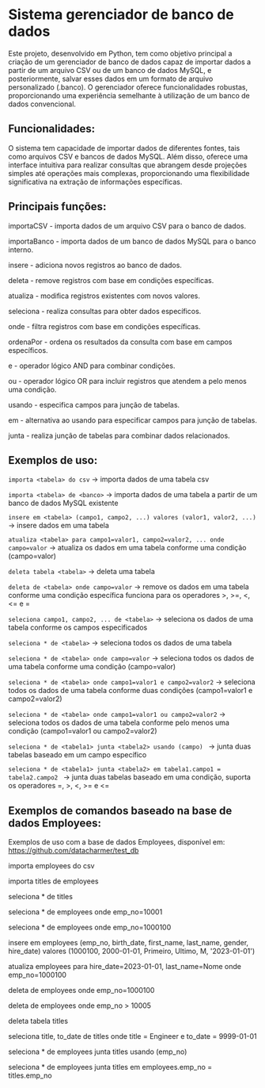 # Sistema gerenciador de banco de dados

Este projeto, desenvolvido em Python, tem como objetivo principal a criação de um gerenciador de banco de dados capaz de importar dados a partir de um arquivo CSV ou de um banco de dados MySQL, e posteriormente, salvar esses dados em um formato de arquivo personalizado (.banco). O gerenciador oferece funcionalidades robustas, proporcionando uma experiência semelhante à utilização de um banco de dados convencional.

## Funcionalidades:

O sistema tem capacidade de importar dados de diferentes fontes, tais como arquivos CSV e bancos de dados MySQL. Além disso, oferece uma interface intuitiva para realizar consultas que abrangem desde projeções simples até operações mais complexas, proporcionando uma flexibilidade significativa na extração de informações específicas.

## Principais funções:
importaCSV - importa dados de um arquivo CSV para o banco de dados.

importaBanco - importa dados de um banco de dados MySQL para o banco interno.

insere - adiciona novos registros ao banco de dados.

deleta - remove registros com base em condições específicas.

atualiza - modifica registros existentes com novos valores.

seleciona - realiza consultas para obter dados específicos.

onde - filtra registros com base em condições específicas.

ordenaPor - ordena os resultados da consulta com base em campos específicos.

e - operador lógico AND para combinar condições.

ou - operador lógico OR para incluir registros que atendem a pelo menos uma condição.

usando - especifica campos para junção de tabelas.

em - alternativa ao usando para especificar campos para junção de tabelas.

junta - realiza junção de tabelas para combinar dados relacionados.

## Exemplos de uso:
``importa <tabela> do csv`` → importa dados de uma tabela csv

``importa <tabela> de <banco>`` → importa dados de uma tabela a partir de um banco de dados MySQL existente

``insere em <tabela> (campo1, campo2, ...) valores (valor1, valor2, ...)`` → insere dados em uma tabela

``atualiza <tabela> para campo1=valor1, campo2=valor2, ... onde campo=valor`` → atualiza os dados em uma tabela conforme uma condição (campo=valor)

``deleta tabela <tabela>`` → deleta uma tabela

``deleta de <tabela> onde campo=valor`` → remove os dados em uma tabela conforme uma condição específica funciona para os operadores >, >=, <, <= e =

``seleciona campo1, campo2, ... de <tabela>`` → seleciona os dados de uma tabela conforme os campos especificados

``seleciona * de <tabela>`` → seleciona todos os dados de uma tabela

``seleciona * de <tabela> onde campo=valor`` → seleciona todos os dados de uma tabela conforme uma condição (campo=valor)

``seleciona * de <tabela> onde campo1=valor1 e campo2=valor2`` → seleciona todos os dados de uma tabela conforme duas condições (campo1=valor1 e campo2=valor2)

``seleciona * de <tabela> onde campo1=valor1 ou campo2=valor2`` → seleciona todos os dados de uma tabela conforme pelo menos uma condição (campo1=valor1 ou campo2=valor2)

``seleciona * de <tabela1> junta <tabela2> usando (campo) `` → junta duas tabelas baseado em um campo específico

``seleciona * de <tabela1> junta <tabela2> em tabela1.campo1 = tabela2.campo2 `` → junta duas tabelas baseado em uma condição, suporta os operadores =, >, <, >= e <=

## Exemplos de comandos baseado na base de dados Employees:
Exemplos de uso com a base de dados Employees, disponível em: https://github.com/datacharmer/test_db

importa employees do csv

importa titles de employees

seleciona * de titles

seleciona * de employees onde emp_no=10001

seleciona * de employees onde emp_no=1000100

insere em employees (emp_no, birth_date, first_name, last_name, gender, hire_date) valores (1000100, 2000-01-01, Primeiro, Ultimo, M, '2023-01-01')

atualiza employees para hire_date=2023-01-01, last_name=Nome onde emp_no=1000100

deleta de employees onde emp_no=1000100

deleta de employees onde emp_no > 10005

deleta tabela titles

seleciona title, to_date de titles onde title = Engineer e to_date = 9999-01-01

seleciona * de employees junta titles usando (emp_no)

seleciona * de employees junta titles em employees.emp_no = titles.emp_no
